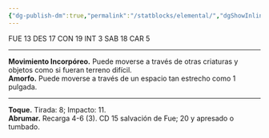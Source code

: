 ```yaml
---
{"dg-publish-dm":true,"permalink":"/statblocks/elemental/","dgShowInlineTitle":"false"}
---
```


<p><span><span style="display:none"> AC:<span id="ac"><strong>13</strong></span> | HP: <span id="hp">65</span> | IN: <span id="in">3</span></span></span></p><p><span>FUE <span class="dice-roller no-icon" aria-label-position="top" data-dice="d20+3" aria-label="d20+3
[10]+3"><span class="dice-roller-result">13</span></span> DES <span class="dice-roller no-icon" aria-label-position="top" data-dice="d20+3" aria-label="d20+3
[14]+3"><span class="dice-roller-result">17</span></span> CON <span class="dice-roller no-icon" aria-label-position="top" data-dice="d20+1" aria-label="d20+1
[18]+1"><span class="dice-roller-result">19</span></span> INT <span class="dice-roller no-icon" aria-label-position="top" data-dice="d20+0" aria-label="d20+0
[3]+0"><span class="dice-roller-result">3</span></span> SAB <span class="dice-roller no-icon" aria-label-position="top" data-dice="d20+0" aria-label="d20+0
[18]+0"><span class="dice-roller-result">18</span></span> CAR <span class="dice-roller no-icon" aria-label-position="top" data-dice="d20+0" aria-label="d20+0
[5]+0"><span class="dice-roller-result">5</span></span></span></p><p><span><hr>
<p dir="auto"><strong>Movimiento Incorpóreo.</strong> Puede moverse a través de otras criaturas y objetos como si fueran terreno difícil.<br>
<strong>Amorfo.</strong> Puede moverse a través de un espacio tan estrecho como 1 pulgada.</p></span></p><p><span><hr>
<p dir="auto"><strong>Toque.</strong> Tirada: <span class="dice-roller no-icon" aria-label-position="top" data-dice="d20+5" aria-label="d20+5
[3]+5"><span class="dice-roller-result">8</span></span>; Impacto: <span class="dice-roller no-icon" aria-label-position="top" data-dice="3d6+3" aria-label="3d6+3
[5, 1, 2]+3"><span class="dice-roller-result">11</span></span>.<br>
<strong>Abrumar.</strong> Recarga 4-6 (<span class="dice-roller no-icon" aria-label-position="top" data-dice="d6" aria-label="d6
[3]"><span class="dice-roller-result">3</span></span>). CD 15 salvación de Fue; <span class="dice-roller no-icon" aria-label-position="top" data-dice="4d8+4" aria-label="4d8+4
[2, 3, 5, 6]+4"><span class="dice-roller-result">20</span></span> y apresado o tumbado.</p></span></p>